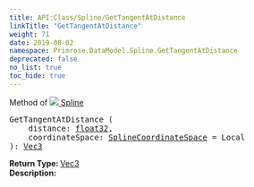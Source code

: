 ```yaml
---
title: API:Class/Spline/GetTangentAtDistance
linkTitle: "GetTangentAtDistance"
weight: 71
date: 2019-08-02
namespace: Primrose.DataModel.Spline.GetTangentAtDistance
deprecated: false
no_list: true
toc_hide: true
---
```

Method of <a href="/docs/api-reference/Class/Spline"><img src="/icons/silk/curve.png"/>&nbsp;Spline</a>
<pre class="method-declaration">
GetTangentAtDistance (
    distance: <a class="type" href="/docs/api-reference/System/Primitives#single">float32</a>,
    coordinateSpace: <a class="type" href="/docs/api-reference/Enum/SplineCoordinateSpace">SplineCoordinateSpace</a> = <a class="default-param int-param">Local</a>
): <a class="type" href="/docs/api-reference/DataType/Vec3">Vec3</a></pre>
<b>Return Type: </b>
<a class="type" href="/docs/api-reference/DataType/Vec3">Vec3</a>
<br/>
<b>Description: </b>